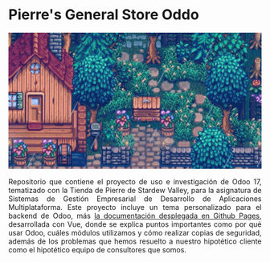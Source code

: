 <div align=justify>

# Pierre's General Store Oddo

<div align=center>
    <img src="./assets/banner.gif" alt="README banner"/>
</div>

Repositorio que contiene el proyecto de uso e investigación de Odoo 17, tematizado con la Tienda de Pierre de Stardew Valley, para la asignatura de Sistemas de Gestión Empresarial de Desarrollo de Aplicaciones Multiplataforma.
Este proyecto incluye un tema personalizado para el backend de Odoo, más [la documentación desplegada en Github Pages](https://jvc0-jesuslugo2002-chugani05.github.io/Pierres-General-Store-Oddo/), desarrollada con Vue, donde se explica puntos importantes como por qué usar Odoo, cuáles módulos utilizamos y cómo realizar copias de seguridad, además de los problemas que hemos resuelto a nuestro hipotético cliente como el hipotético equipo de consultores que somos.

</div>